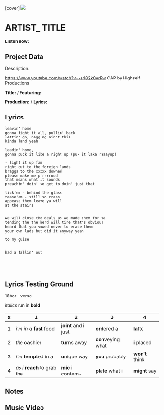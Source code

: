 [cover] ![](57175019_319474918741616_8502199518755923887_n.jpg)

# ARTIST_ TITLE

**Listen now:** 

## Project Data

Description.

https://www.youtube.com/watch?v=-s482k0vrPw CAP by Highself Productions


**Title:**  / **Featuring:** 

**Production:**  / **Lyrics:** 

## Lyrics

```
leavin' home
gonna fight it all, pullin' back
lettin' go, nagging ain't this
kinda land yeah

leadin' home,
gonna puck it like a right up (pu- it laka raaayup)

- light it up fam
right out to the foreign lands 
bragga to the xxxxx downed
please make me prrrrroud
that means what it sounds
preachin' doin' so get to doin' just that

lick'em - behind the glass 
tease'em - still so crass
appease them leave ya will
at the stairs


we will close the deals as we made them for ya
tending the the herd will tire that's obvious
heard that you vowed never to erase them
your own lads but did it anyway yeah

to my guise


had a fallin' out





```

## Lyrics Testing Ground

16bar - verse

*italics* run in
**bold**

| x | 1 | 2 | 3 | 4 |
|---|---|---|---|---|
| 1 | *i'm in a* **fast** food | **joint** and i just  | **or**dered a  | **la**tte  |
| 2 | *the* **ca**shier | **tu**rns away  |  **con**veying what |  **i** placed |
| 3 | *i'm* **tempt**ed in a | **u**nique way  |  **you** probably |  **won't** think |
| 4 | *as i* **reach** to grab the |  **mic** i contem-  | **plate** what i | **might** say |

## Notes

## Music Video
